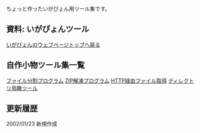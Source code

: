 ちょっと作ったいがぴょん用ツール集です。

## 資料: いがぴょんツール




[いがぴょんのウェブページトップへ戻る](../../index.html)





## 自作小物ツール集一覧

[ファイル分割プログラム](../2002/ig020123.html)
  [ZIP解凍プログラム](../2001/ig011207.html)
  [HTTP経由ファイル取得](../2002/ig020129.html)
  [ディレクトリ鳥瞰ツール](../2002/ig020201.html)


## 更新履歴

2002/01/23 新規作成